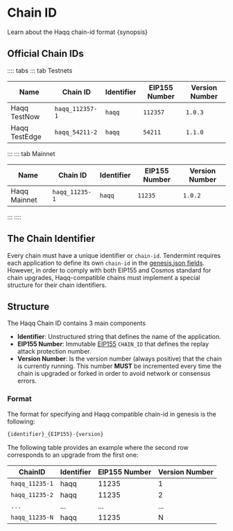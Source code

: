 <!--
order: 1
-->

# Chain ID

Learn about the Haqq chain-id format {synopsis}

## Official Chain IDs

:::: tabs
::: tab Testnets

| Name                              | Chain ID                                              | Identifier | EIP155 Number                                 | Version Number                                      |
|-----------------------------------|-------------------------------------------------------|------------|-----------------------------------------------|-----------------------------------------------------|
| Haqq TestNow | `haqq_112357-1` | `haqq`    | `112357` | `1.0.3` |
| Haqq TestEdge                | `haqq_54211-2` | `haqq`    | `54211` | `1.1.0`                                                 |

:::
::: tab Mainnet

| Name                                            | Chain ID                                      | Identifier | EIP155 Number                         | Version Number                            |
|-------------------------------------------------|-----------------------------------------------|------------|---------------------------------------|-------------------------------------------|
| Haqq Mainnet | `haqq_11235-1` | `haqq`    | `11235` | `1.0.2` |
:::
::::


## The Chain Identifier

Every chain must have a unique identifier or `chain-id`. Tendermint requires each application to
define its own `chain-id` in the [genesis.json fields](https://docs.tendermint.com/master/spec/core/genesis.html#genesis-fields). However, in order to comply with both EIP155 and Cosmos standard for chain upgrades, Haqq-compatible chains must implement a special structure for their chain identifiers.

## Structure

The Haqq Chain ID contains 3 main components

- **Identifier**: Unstructured string that defines the name of the application.
- **EIP155 Number**: Immutable [EIP155](https://github.com/ethereum/EIPs/blob/master/EIPS/eip-155.md) `CHAIN_ID` that defines the replay attack protection number.
- **Version Number**: Is the version number (always positive) that the chain is currently running.
This number **MUST** be incremented every time the chain is upgraded or forked in order to avoid network or consensus errors.

### Format

The format for specifying and Haqq compatible chain-id in genesis is the following:

```bash
{identifier}_{EIP155}-{version}
```

The following table provides an example where the second row corresponds to an upgrade from the first one:

| ChainID        | Identifier | EIP155 Number | Version Number |
|----------------|------------|---------------|----------------|
| `haqq_11235-1` | haqq      | 11235          | 1              |
| `haqq_11235-2` | haqq      | 11235          | 2              |
| `...`          | ...        | ...           | ...            |
| `haqq_11235-N` | haqq      | 11235          | N              |

